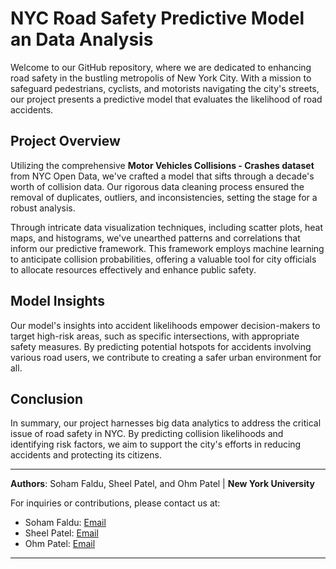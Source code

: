 # NYC Road Safety Predictive Model an Data Analysis

Welcome to our GitHub repository, where we are dedicated to enhancing road safety in the bustling metropolis of New York City. With a mission to safeguard pedestrians, cyclists, and motorists navigating the city's streets, our project presents a predictive model that evaluates the likelihood of road accidents.

## Project Overview

Utilizing the comprehensive **Motor Vehicles Collisions - Crashes dataset** from NYC Open Data, we've crafted a model that sifts through a decade's worth of collision data. Our rigorous data cleaning process ensured the removal of duplicates, outliers, and inconsistencies, setting the stage for a robust analysis.

Through intricate data visualization techniques, including scatter plots, heat maps, and histograms, we've unearthed patterns and correlations that inform our predictive framework. This framework employs machine learning to anticipate collision probabilities, offering a valuable tool for city officials to allocate resources effectively and enhance public safety.

## Model Insights

Our model's insights into accident likelihoods empower decision-makers to target high-risk areas, such as specific intersections, with appropriate safety measures. By predicting potential hotspots for accidents involving various road users, we contribute to creating a safer urban environment for all.

## Conclusion

In summary, our project harnesses big data analytics to address the critical issue of road safety in NYC. By predicting collision likelihoods and identifying risk factors, we aim to support the city's efforts in reducing accidents and protecting its citizens.

---

**Authors**: Soham Faldu, Sheel Patel, and Ohm Patel | **New York University**

For inquiries or contributions, please contact us at:
- Soham Faldu: [Email](mailto:sf4117@nyu.edu)
- Sheel Patel: [Email](mailto:sjp9507@nyu.edu)
- Ohm Patel: [Email](mailto:odp2008@nyu.edu)

---
